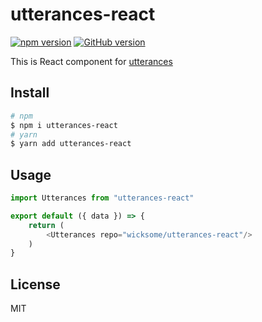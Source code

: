 # utterances-react

[![npm version](https://badge.fury.io/js/utterances-react.svg)](https://badge.fury.io/js/utterances-react)
[![GitHub version](https://badge.fury.io/gh/wicksome%2Futterances-react.svg)](https://badge.fury.io/gh/wicksome%2Futterances-react)

This is React component for [utterances][utterances]

## Install

```bash
# npm
$ npm i utterances-react
# yarn
$ yarn add utterances-react
```

## Usage

```js
import Utterances from "utterances-react"

export default ({ data }) => {
    return (
        <Utterances repo="wicksome/utterances-react"/>
    )
}
```

## License

MIT

[utterances]: https://utteranc.es/